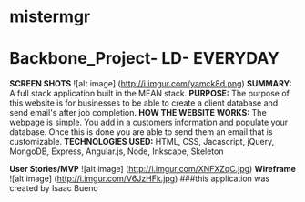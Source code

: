 # mistermgr
# Backbone_Project- LD- EVERYDAY
**SCREEN SHOTS**
![alt image] (http://i.imgur.com/yamck8d.png)
**SUMMARY:** A full stack application built in the MEAN stack.
**PURPOSE:** The purpose of this website is for businesses to be able to create a client database and send email's after job completion.
**HOW THE WEBSITE WORKS:** The webpage is simple. You add in a customers information and populate your database. Once this is done you are able to send them an email that is customizable.
**TECHNOLOGIES USED:** HTML, CSS, Jacascript, jQuery, MongoDB, Express, Angular.js, Node, Inkscape, Skeleton

**User Stories/MVP**
![alt image] (http://i.imgur.com/XNFXZqC.jpg)
**Wireframe**
![alt image] (http://i.imgur.com/V6JzHFk.jpg)
###this application was created by Isaac Bueno
